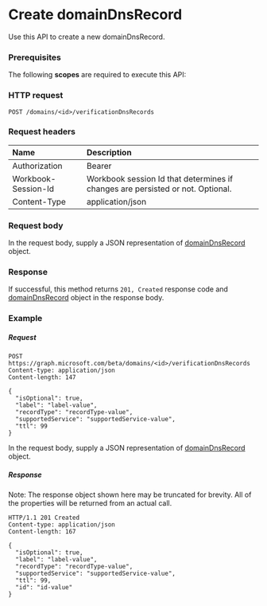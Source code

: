 # Create domainDnsRecord

Use this API to create a new domainDnsRecord.
### Prerequisites
The following **scopes** are required to execute this API: 
### HTTP request
<!-- { "blockType": "ignored" } -->
```http
POST /domains/<id>/verificationDnsRecords

```
### Request headers
| Name       | Description|
|:---------------|:----------|
| Authorization  | Bearer <code>|
| Workbook-Session-Id  | Workbook session Id that determines if changes are persisted or not. Optional.|
| Content-Type  | application/json |

### Request body
In the request body, supply a JSON representation of [domainDnsRecord](../resources/domaindnsrecord.md) object.


### Response
If successful, this method returns `201, Created` response code and [domainDnsRecord](../resources/domaindnsrecord.md) object in the response body.

### Example
##### Request

<!-- {
  "blockType": "request",
  "name": "create_domaindnsrecord_from_domain"
}-->
```http
POST https://graph.microsoft.com/beta/domains/<id>/verificationDnsRecords
Content-type: application/json
Content-length: 147

{
  "isOptional": true,
  "label": "label-value",
  "recordType": "recordType-value",
  "supportedService": "supportedService-value",
  "ttl": 99
}
```
In the request body, supply a JSON representation of [domainDnsRecord](../resources/domaindnsrecord.md) object.
##### Response
Note: The response object shown here may be truncated for brevity. All of the properties will be returned from an actual call.
<!-- {
  "blockType": "response",
  "truncated": true,
  "@odata.type": "microsoft.graph.domainDnsRecord"
} -->
```http
HTTP/1.1 201 Created
Content-type: application/json
Content-length: 167

{
  "isOptional": true,
  "label": "label-value",
  "recordType": "recordType-value",
  "supportedService": "supportedService-value",
  "ttl": 99,
  "id": "id-value"
}
```

<!-- uuid: 8fcb5dbc-d5aa-4681-8e31-b001d5168d79
2015-10-25 14:57:30 UTC -->
<!-- {
  "type": "#page.annotation",
  "description": "Create domainDnsRecord",
  "keywords": "",
  "section": "documentation",
  "tocPath": ""
}-->